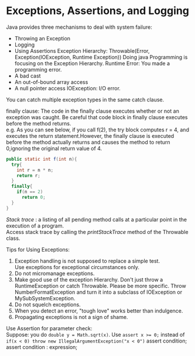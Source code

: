 # Exceptions, Assertions, and Logging
Java provides three mechanisms to deal with system failure:
  + Throwing an Exception  
  + Logging
  + Using Assertions
Exception Hierarchy:
Throwable(Error, Exception(IOException, Runtime Exception))
Doing java Programming is focusing on the Exception Hierarchy.
Runtime Error: You made a programming error.  
  + A bad cast
  + An out-of-bound array access
  + A null pointer access
IOException: I/O error.

You can catch multiple exception types in the same catch clause.

finally clause:
The code in the finally clause executes whether or not an exception was caught.
Be careful that code block in finally clause executes before the method returns.  
e.g. As you can see below, if you call f(2), the try block computes r = 4, and executes the return statement.However, the finally clause is executed before the method actually returns and causes the method to return 0,ignoring the original return value of 4.  
```java
public static int f(int n){
  try{
    int r = n * n;
    return r;
  }
  finally{
    if(n == 2)
      return 0;
  }
}
```
*Stack trace* : a listing of all pending method calls at a particular point in the execution of a program.  
Access stack trace by calling the *printStackTrace* method of the Throwable class.  

Tips for Using Exceptions:
1. Exception handling is not supposed to replace a simple test.  
Use exceptions for exceptional circumstances only.  
2. Do not micromanage exceptions.  
3. Make good use of the exception Hierarchy.
Don't just throw a RuntimeException or catch Throwable. Please be more specific. Throw NumberFormatException and turn it into a subclass of IOException or MySubSystemException.  
4. Do not squelch exceptions.  
5. When you detect an error, "tough love" works better than indulgence.  
6. Propagating exceptions is not a sign of shame.  

Use Assertion for parameter check:  
Suppose: you do `double y = Math.sqrt(x)`.  Use `assert x >= 0;` instead of `if(x < 0) throw new IllegalArgumentException("x < 0")`
assert condition;
assert condition : expression;
